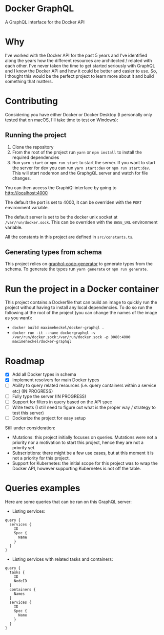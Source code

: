 # Docker GraphQL

A GraphQL interface for the Docker API

# Why

I've worked with the Docker API for the past 5 years and I've identified along the years how the different resources are architected / related with each other. I've never taken the time to get started seriously with GraphQL and I know the Docker API and how it could be better and easier to use. So, I thought this would be the perfect project to learn more about it and build something that matters.

# Contributing

Considering you have either Docker or Docker Desktop (I personally only tested that on macOS, I'll take time to test on Windows):

## Running the project

1. Clone the repository
2. From the root of the project run `yarn` or `npm install` to install the required dependencies
3. Run `yarn start` or `npm run start` to start the server. If you want to start the server for dev you can run `yarn start:dev` or `npm run start:dev`. This will start nodemon and the GraphgQL server and watch for file changes.

You can then access the GraphiQl interface by going to [http://localhost:4000](http://localhost:4000)

The default the port is set to 4000, it can be overriden with the `PORT` environment variable.

The default server is set to be the docker unix socket at `/var/run/docker.sock`. This can be overriden with the `BASE_URL` environment variable.

All the constants in this project are defined in `src/constants.ts`.

## Generating types from schema

This project relies on [graphql-code-generator](https://github.com/dotansimha/graphql-code-generator) to generate types from the schema. To generate the types run `yarn generate` or `npm run generate`.

# Run the project in a Docker container

This project contains a Dockerfile that can build an image to quickly run the project without having to install any local dependencies. To do so run the following at the root of the project (you can change the names of the image as you want):

- `docker build maximeheckel/docker-graphql .`
- `docker run -it --name dockergraphql -v /var/run/docker.sock:/var/run/docker.sock -p 8080:4000 maximeheckel/docker-graphql`

# Roadmap

- [x] Add all Docker types in schema
- [x] Implement resolvers for main Docker types
- [ ] Ability to query related resources (i.e. query containers within a service etc) (IN PROGRESS)
- [ ] Fully type the server (IN PROGRESS)
- [ ] Support for filters in query based on the API spec
- [ ] Write tests (I still need to figure out what is the proper way / strategy to test this server)
- [ ] Dockerize the project for easy setup

Still under consideration:

- Mutations: this project initially focuses on queries. Mutations were not a priority nor a motivation to start this project, hence they are not a priority yet.
- Subscriptions: there might be a few use cases, but at this moment it is not a priority for this project.
- Support for Kubernetes: the initial scope for this project was to wrap the Docker API, however supporting Kubernetes is not off the table.

# Queries examples

Here are some queries that can be ran on this GraphQL server:

- Listing services:

```
query {
  services {
    ID
    Spec {
      Name
    }
  }
}
```

- Listing services with related tasks and containers:

```
query {
  tasks {
    ID
    NodeID
  }
  containers {
    Names
  }
  services {
    ID
    Spec {
      Name
    }
  }
}
```
